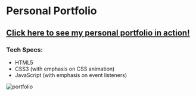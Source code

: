 # Personal Portfolio
## <a href="http://www.theoccasionalist.net"> Click here to see my personal portfolio in action!</a>
### Tech Specs:
<ul>
  <li>HTML5</li>
  <li>CSS3 (with emphasis on CSS animation) </li>
  <li>JavaScript (with emphasis on event listeners) </li>
</ul>  

![portfolio](https://user-images.githubusercontent.com/28411165/38460091-31d26398-3a81-11e8-9714-81fe09cfaee1.jpg)
